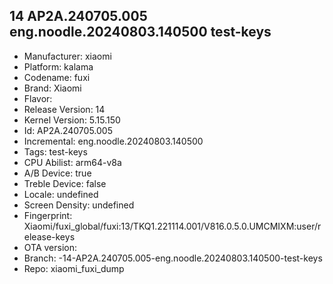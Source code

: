 ##  14 AP2A.240705.005 eng.noodle.20240803.140500 test-keys
- Manufacturer: xiaomi
- Platform: kalama
- Codename: fuxi
- Brand: Xiaomi
- Flavor: 
- Release Version: 14
- Kernel Version: 5.15.150
- Id: AP2A.240705.005
- Incremental: eng.noodle.20240803.140500
- Tags: test-keys
- CPU Abilist: arm64-v8a
- A/B Device: true
- Treble Device: false
- Locale: undefined
- Screen Density: undefined
- Fingerprint: Xiaomi/fuxi_global/fuxi:13/TKQ1.221114.001/V816.0.5.0.UMCMIXM:user/release-keys
- OTA version: 
- Branch: -14-AP2A.240705.005-eng.noodle.20240803.140500-test-keys
- Repo: xiaomi_fuxi_dump
